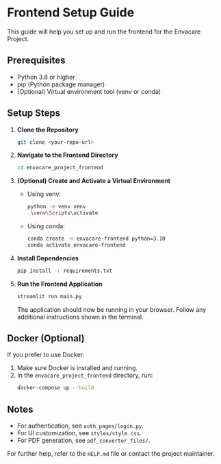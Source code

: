 # Frontend Setup Guide

This guide will help you set up and run the frontend for the Envacare Project.

## Prerequisites
- Python 3.8 or higher
- pip (Python package manager)
- (Optional) Virtual environment tool (venv or conda)

## Setup Steps

1. **Clone the Repository**
   ```sh
   git clone <your-repo-url>
   ```

2. **Navigate to the Frontend Directory**
   ```sh
   cd envacare_project_frontend
   ```

3. **(Optional) Create and Activate a Virtual Environment**
   - Using venv:
     ```sh
     python -m venv venv
     .\venv\Scripts\activate
     ```
   - Using conda:
     ```sh
     conda create -n envacare-frontend python=3.10
     conda activate envacare-frontend
     ```

4. **Install Dependencies**
   ```sh
   pip install -r requirements.txt
   ```

5. **Run the Frontend Application**
   ```sh
   streamlit run main.py
   ```
   The application should now be running in your browser. Follow any additional instructions shown in the terminal.

## Docker (Optional)
If you prefer to use Docker:

1. Make sure Docker is installed and running.
2. In the `envacare_project_frontend` directory, run:
   ```sh
   docker-compose up --build
   ```

## Notes
- For authentication, see `auth_pages/login.py`.
- For UI customization, see `styles/style.css`.
- For PDF generation, see `pdf_converter_files/`.

For further help, refer to the `HELP.md` file or contact the project maintainer.

